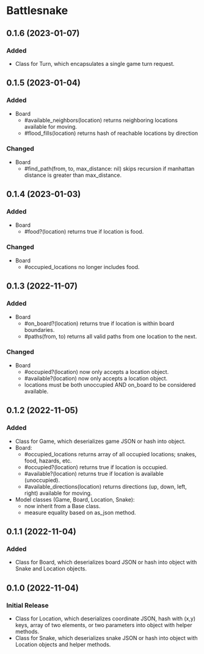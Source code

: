 # Battlesnake

## 0.1.6 (2023-01-07)

### Added

  - Class for Turn, which encapsulates a single game turn request.

## 0.1.5 (2023-01-04)

### Added

  - Board
    - #available_neighbors(location) returns neighboring locations available for moving.
    - #flood_fills(location) returns hash of reachable locations by direction

### Changed

  - Board
    - #find_path(from, to, max_distance: nil) skips recursion if manhattan distance is greater than
      max_distance.

## 0.1.4 (2023-01-03)

### Added

  - Board
    - #food?(location) returns true if location is food.

### Changed

  - Board
    - #occupied_locations no longer includes food.

## 0.1.3 (2022-11-07)

### Added

  - Board
    - #on_board?(location) returns true if location is within board boundaries.
    - #paths(from, to) returns all valid paths from one location to the next.
  
### Changed

  - Board
    - #occupied?(location) now only accepts a location object.
    - #available?(location) now only accepts a location object.
    - locations must be both unoccupied AND on_board to be considered available.

## 0.1.2 (2022-11-05)

### Added

  - Class for Game, which deserializes game JSON or hash into object.
  - Board:
    - #occupied_locations returns array of all occupied locations; snakes, food, hazards, etc.
    - #occupied?(location) returns true if location is occupied.
    - #available?(location) returns true if location is available (unoccupied).
    - #available_directions(location) returns directions (up, down, left, right) available for
      moving.
  - Model classes (Game, Board, Location, Snake):
    - now inherit from a Base class.
    - measure equality based on as_json method.

## 0.1.1 (2022-11-04)

### Added

  - Class for Board, which deserializes board JSON or hash into object with Snake and Location
    objects.

## 0.1.0 (2022-11-04)

### Initial Release

  - Class for Location, which deserializes coordinate JSON, hash with (x,y) keys, array of two
    elements, or two parameters into object with helper methods.
  - Class for Snake, which deserializes snake JSON  or hash into object with Location objects and
    helper methods.
  